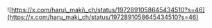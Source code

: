 ![https://x.com/haru\_maki\_ch/status/1972891058645434510?s=46](https://x.com/haru_maki_ch/status/1972891058645434510?s=46)
